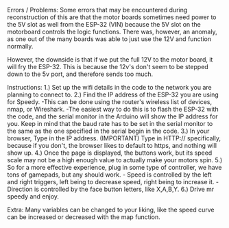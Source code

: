 Errors / Problems:
Some errors that may be encountered during reconstruction of this are that the motor boards sometimes need power to the 5V slot as well from the ESP-32 (VIN) because the 5V slot on the motorboard controls the logic functions. There was, however, an anomaly, as one out of the many boards was able to just use the 12V and function normally.

However, the downside is that if we put the full 12V to the motor board, it will fry the ESP-32. This is because the 12v's don't seem to be stepped down to the 5v port, and therefore sends too much.

Instructions:
1.) Set up the wifi details in the code to the network you are planning to connect to.
2.) Find the IP address of the ESP-32 you are using for Speedy.
        -This can be done using the router's wireless list of devices, nmap, or Wireshark.
        -The easiest way to do this is to flash the ESP-32 with the code, and the serial monitor in the Arduino will show the IP address for you.
                Keep in mind that the baud rate has to be set in the serial monitor to the same as the one specified in the serial begin in the code.
3.) In your browser, Type in the IP address. (IMPORTANT) Type in HTTP:// specifically, because if you don't, the browser likes to default to https, and nothing will show up.
4.) Once the page is displayed, the buttons work, but its speed scale may not be a high enough value to actually make your motors spin.
5.) So for a more effective experience, plug in some type of controller, we have tons of gamepads, but any should work. 
      - Speed is controlled by the left and right triggers, left being to decrease speed, right being to increase it.
      - Direction is controlled by the face button letters, like X,A,B,Y.
6.) Drive mr speedy and enjoy.

Extra: Many variables can be changed to your liking, like the speed curve can be increased or decreased with the map function.
